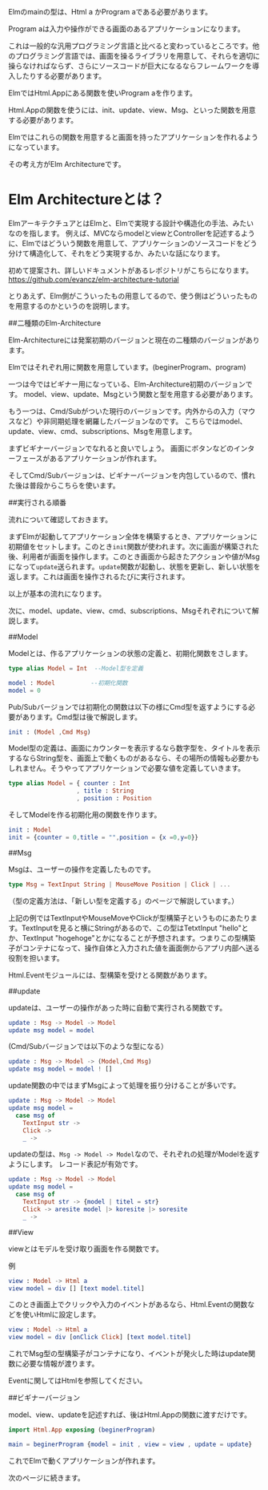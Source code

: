 
Elmのmainの型は、Html a かProgram aである必要があります。

Program aは入力や操作ができる画面のあるアプリケーションになります。

これは一般的な汎用プログラミング言語と比べると変わっているところです。他のプログラミング言語では、画面を操るライブラリを用意して、それらを適切に操らなければならず、さらにソースコードが巨大になるならフレームワークを導入したりする必要があります。

ElmではHtml.Appにある関数を使いProgram aを作ります。

Html.Appの関数を使うには、init、update、view、Msg、といった関数を用意する必要があります。

Elmではこれらの関数を用意すると画面を持ったアプリケーションを作れるようになっています。

その考え方がElm Architectureです。

# Elm Architectureとは？

ElmアーキテクチュアとはElmと、Elmで実現する設計や構造化の手法、みたいなのを指します。
例えば、MVCならmodelとviewとControllerを記述するように、Elmではどういう関数を用意して、アプリケーションのソースコードをどう分けて構造化して、それをどう実現するか、みたいな話になります。

初めて提案され、詳しいドキュメントがあるレポジトリがこちらになります。
https://github.com/evancz/elm-architecture-tutorial

とりあえず、Elm側がこういったもの用意してるので、使う側はどういったものを用意するのかというのを説明します。

##二種類のElm-Architecture

Elm-Architectureには発案初期のバージョンと現在の二種類のバージョンがあります。

Elmではそれぞれ用に関数を用意しています。(beginerProgram、program)

一つは今ではビギナー用になっている、Elm-Architecture初期のバージョンです。
model、view、update、Msgという関数と型を用意する必要があります。

もう一つは、Cmd/Subがついた現行のバージョンです。内外からの入力（マウスなど）や非同期処理を網羅したバージョンなのです。
こちらではmodel、update、view、cmd、subscriptions、Msgを用意します。

まずビギナーバージョンでなれると良いでしょう。
画面にボタンなどのインターフェースがあるアプリケーションが作れます。

そしてCmd/Subバージョンは、ビギナーバージョンを内包しているので、慣れた後は普段からこちらを使います。


##実行される順番

流れについて確認しておきます。

まずElmが起動してアプリケーション全体を構築するとき、アプリケーションに初期値をセットします。このとき`init`関数が使われます。次に画面が構築された後、利用者が画面を操作します。このとき画面から起きたアクションや値がMsgになって`update`送られます。`update`関数が起動し、状態を更新し、新しい状態を返します。これは画面を操作されるたびに実行されます。

以上が基本の流れになります。


次に、model、update、view、cmd、subscriptions、Msgそれぞれについて解説します。


##Model

Modelとは、作るアプリケーションの状態の定義と、初期化関数をさします。

```elm
type alias Model = Int  --Model型を定義

model : Model          --初期化関数
model = 0
```

Pub/Subバージョンでは初期化の関数は以下の様にCmd型を返すようにする必要があります。Cmd型は後で解説します。

```elm
init : (Model ,Cmd Msg)
```

Model型の定義は、画面にカウンターを表示するなら数字型を、タイトルを表示するならString型を、画面上で動くものがあるなら、その場所の情報も必要かもしれません。そうやってアプリケーションで必要な値を定義していきます。

```elm
type alias Model = { counter : Int
                   , title : String
                   , position : Position
```

そしてModelを作る初期化用の関数を作ります。

```elm
init : Model
init = {counter = 0,title = "",position = {x =0,y=0}}
```

##Msg

Msgは、ユーザーの操作を定義したものです。

```elm
type Msg = TextInput String | MouseMove Position | Click | ...
```

（型の定義方法は、「新しい型を定義する」のページで解説しています。）

上記の例ではTextInputやMouseMoveやClickが型構築子というものにあたります。TextInputを見ると横にStringがあるので、この型はTetxtInput "hello"とか、TextInput "hogehoge"とかになることが予想されます。つまりこの型構築子がコンテナになって、操作自体と入力された値を画面側からアプリ内部へ送る役割を担います。

Html.Eventモジュールには、型構築を受けとる関数があります。

##update

updateは、ユーザーの操作があった時に自動で実行される関数です。

```elm
update : Msg -> Model -> Model
update msg model = model
```

(Cmd/Subバージョンでは以下のような型になる）

```elm
update : Msg -> Model -> (Model,Cmd Msg)
update msg model = model ! []
```

update関数の中ではまずMsgによって処理を振り分けることが多いです。

```elm
update : Msg -> Model -> Model
update msg model =
  case msg of
    TextInput str ->
    Click ->
    _ ->
```

updateの型は、`Msg -> Model -> Model`なので、それぞれの処理がModelを返すようにします。
レコード表記が有効です。

```elm
update : Msg -> Model -> Model
update msg model =
  case msg of
    TextInput str -> {model | titel = str}
    Click -> aresite model |> koresite |> soresite
    _ ->
```

##View

viewとはモデルを受け取り画面を作る関数です。

例

```elm
view : Model -> Html a
view model = div [] [text model.titel]

```

このとき画面上でクリックや入力のイベントがあるなら、Html.Eventの関数などを使いHtmlに設定します。

```elm
view : Model -> Html a
view model = div [onClick Click] [text model.titel]

```

これでMsg型の型構築子がコンテナになり、イベントが発火した時はupdate関数に必要な情報が渡ります。

Eventに関してはHtmlを参照してください。

##ビギナーバージョン

model、view、updateを記述すれば、後はHtml.Appの関数に渡すだけです。

```elm
import Html.App exposing (beginerProgram)

main = beginerProgram {model = init , view = view , update = update}

```

これでElmで動くアプリケーションが作れます。

次のページに続きます。
